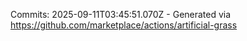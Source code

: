 Commits: 2025-09-11T03:45:51.070Z - Generated via https://github.com/marketplace/actions/artificial-grass
<br>
